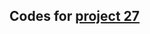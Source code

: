 ## Codes for [project 27](https://github.com/mimi-netizen/Steghub-DevOps_CloudComputing/blob/main/Project%2027%20Streamlining%20Tooling%20Application%20Deployments%20with%20Helm%2C%20Kustomize%2C%20and%20Vault/Project.md)
